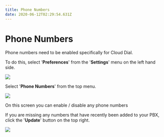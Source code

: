 ```yaml
---
title: Phone Numbers
date: 2020-06-12T02:29:54.631Z
---
```


# Phone Numbers

Phone numbers need to be enabled specifically for Cloud Dial.

To do this, select '**Preferences**' from the '**Settings**' menu on the left hand side.

![](/images/clouddial-preferences.png)

Select '**Phone Numbers**' from the top menu.

![](/images/clouddial-phonenumbers.png)

On this screen you can enable / disable any phone numbers

If you are missing any numbers that have recently been added to your PBX, click the '**Update**' button on the top right.

![](/images/clouddial-phonenumbers2.png)

